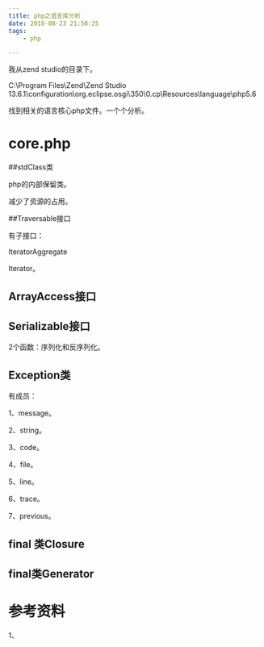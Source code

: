 ```yaml
---
title: php之语言库分析
date: 2018-08-23 21:58:25
tags:
	- php

---
```




我从zend studio的目录下。

C:\Program Files\Zend\Zend Studio 13.6.1\configuration\org.eclipse.osgi\350\0\.cp\Resources\language\php5.6

找到相关的语言核心php文件。一个个分析。

# core.php

##stdClass类

php的内部保留类。

减少了资源的占用。

##Traversable接口

有子接口：

IteratorAggregate

Iterator。

## ArrayAccess接口



## Serializable接口

2个函数：序列化和反序列化。

## Exception类

有成员：

1、message。

2、string。

3、code。

4、file。

5、line。

6、trace。

7、previous。

## final 类Closure

## final类Generator





# 参考资料

1、

